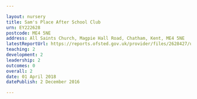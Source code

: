 ```yaml
---

layout: nursery
title: Sam's Place After School Club
urn: EY222628
postcode: ME4 5NE
address: All Saints Church, Magpie Hall Road, Chatham, Kent, ME4 5NE
latestReportUrl: https://reports.ofsted.gov.uk/provider/files/2628427/urn/EY222628.pdf
teaching: 2
development: 2
leadership: 2
outcomes: 0
overall: 2
date: 01 April 2018 
datePublish: 2 December 2016

---
```

